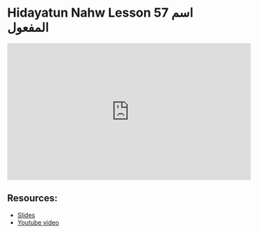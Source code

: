 # Hidayatun Nahw Lesson 57 اسم المفعول            

<iframe width="560" height="315" src="https://www.youtube-nocookie.com/embed/S6CP6JIeuZs?start=0" frameborder="0" allow="accelerometer; autoplay; encrypted-media; gyroscope; picture-in-picture" allowfullscreen="allowfullscreen"></iframe><BR>



## Resources:
- [Slides](https://github.com/arshare/resources_balagha_pdfs)
- [Youtube video](https://www.youtube.com/watch?v=S6CP6JIeuZs&list=PLzn0qdi6JpdtdAyaM2yvvY1Yk9i4EpLHD&index=118)
